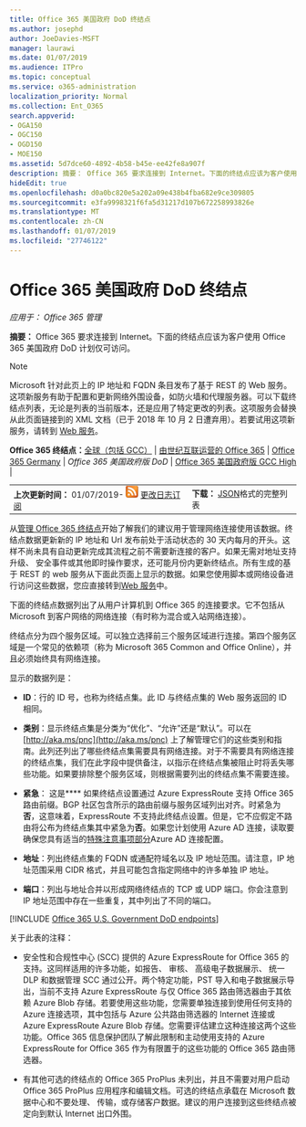 ```yaml
---
title: Office 365 美国政府 DoD 终结点
ms.author: josephd
author: JoeDavies-MSFT
manager: laurawi
ms.date: 01/07/2019
ms.audience: ITPro
ms.topic: conceptual
ms.service: o365-administration
localization_priority: Normal
ms.collection: Ent_O365
search.appverid:
- OGA150
- OGC150
- OGD150
- MOE150
ms.assetid: 5d7dce60-4892-4b58-b45e-ee42fe8a907f
description: 摘要： Office 365 要求连接到 Internet。下面的终结点应该为客户使用 Office 365 美国政府 DoD 计划仅可访问。
hideEdit: true
ms.openlocfilehash: d0a0bc820e5a202a09e438b4fba682e9ce309805
ms.sourcegitcommit: e3fa9998321f6fa5d31217d107b672258993826e
ms.translationtype: MT
ms.contentlocale: zh-CN
ms.lasthandoff: 01/07/2019
ms.locfileid: "27746122"
---
```

# <a name="office-365-us-government-dod-endpoints"></a>Office 365 美国政府 DoD 终结点

*应用于： Office 365 管理*

 **摘要：** Office 365 要求连接到 Internet。下面的终结点应该为客户使用 Office 365 美国政府 DoD 计划仅可访问。
  
> [!NOTE]
> Microsoft 针对此页上的 IP 地址和 FQDN 条目发布了基于 REST 的 Web 服务。这项新服务有助于配置和更新网络外围设备，如防火墙和代理服务器。可以下载终结点列表，无论是列表的当前版本，还是应用了特定更改的列表。这项服务会替换从此页面链接到的 XML 文档（已于 2018 年 10 月 2 日遭弃用）。若要试用这项新服务，请转到 [Web 服务](office-365-ip-web-service.md)。
  
 **Office 365 终结点：**[全球（包括 GCC）](urls-and-ip-address-ranges.md) | [由世纪互联运营的 Office 365](urls-and-ip-address-ranges-21vianet.md)  | [Office 365 Germany](office-365-germany-endpoints.md) | *Office 365 美国政府版 DoD* | [Office 365 美国政府版 GCC High](office-365-u-s-government-gcc-high-endpoints.md) |
  
|||
|:-----|:-----|
|**上次更新时间：** 01/07/2019- ![RSS](media/5dc6bb29-25db-4f44-9580-77c735492c4b.png) [更改日志订阅](https://endpoints.office.com/version/USGOVDoD?allversions=true&format=rss&clientrequestid=b10c5ed1-bad1-445f-b386-b919946339a7) <br/> |**下载：** [JSON](https://endpoints.office.com/endpoints/USGOVDoD?clientrequestid=b10c5ed1-bad1-445f-b386-b919946339a7)格式的完整列表 <br/> |
   
 从[管理 Office 365 终结点](managing-office-365-endpoints.md)开始了解我们的建议用于管理网络连接使用该数据。终结点数据更新新的 IP 地址和 Url 发布前处于活动状态的 30 天内每月的开头。这样不尚未具有自动更新完成其流程之前不需要新连接的客户。如果无需对地址支持升级、 安全事件或其他即时操作要求，还可能月份内更新终结点。所有生成的基于 REST 的 web 服务从下面此页面上显示的数据。如果您使用脚本或网络设备进行访问这些数据，您应直接转到[Web 服务](office-365-ip-web-service.md)中。

下面的终结点数据列出了从用户计算机到 Office 365 的连接要求。它不包括从 Microsoft 到客户网络的网络连接（有时称为混合或入站网络连接）。

终结点分为四个服务区域。可以独立选择前三个服务区域进行连接。第四个服务区域是一个常见的依赖项（称为 Microsoft 365 Common and Office Online），并且必须始终具有网络连接。

显示的数据列是：

- **ID**：行的 ID 号，也称为终结点集。此 ID 与终结点集的 Web 服务返回的 ID 相同。

- **类别**：显示终结点集是分类为“优化”、“允许”还是“默认”。可以在 [http://aka.ms/pnc](http://aka.ms/pnc) 上了解管理它们的这些类别和指南。此列还列出了哪些终结点集需要具有网络连接。对于不需要具有网络连接的终结点集，我们在此字段中提供备注，以指示在终结点集被阻止时将丢失哪些功能。如果要排除整个服务区域，则根据需要列出的终结点集不需要连接。

- **紧急**： 这是**** 如果终结点设置通过 Azure ExpressRoute 支持 Office 365 路由前缀。BGP 社区包含所示的路由前缀与服务区域列出对齐。时紧急为**否**，这意味着，ExpressRoute 不支持此终结点设置。但是，它不应假定不路由将公布为终结点集其中紧急为**否**。如果您计划使用 Azure AD 连接，读取要确保您具有适当的[特殊注意事项部分](https://docs.microsoft.com/azure/active-directory/connect/active-directory-AADconnect-instances#microsoft-azure-government-cloud)Azure AD 连接配置。

- **地址**：列出终结点集的 FQDN 或通配符域名以及 IP 地址范围。请注意，IP 地址范围采用 CIDR 格式，并且可能包含指定网络中的许多单独 IP 地址。
 
- **端口**：列出与地址合并以形成网络终结点的 TCP 或 UDP 端口。你会注意到 IP 地址范围中存在一些重复，其中列出了不同的端口。
 
[!INCLUDE [Office 365 U.S. Government DoD endpoints](./includes/office-365-u.s.-government-dod-endpoints.md)]
  
关于此表的注释：

- 安全性和合规性中心 (SCC) 提供的 Azure ExpressRoute for Office 365 的支持。这同样适用的许多功能，如报告、 审核、 高级电子数据展示、 统一 DLP 和数据管理 SCC 通过公开。两个特定功能，PST 导入和电子数据展示导出，当前不支持 Azure ExpressRoute 与仅 Office 365 路由筛选器由于其依赖 Azure Blob 存储。若要使用这些功能，您需要单独连接到使用任何支持的 Azure 连接选项，其中包括与 Azure 公共路由筛选器的 Internet 连接或 Azure ExpressRoute Azure Blob 存储。您需要评估建立这种连接这两个这些功能。Office 365 信息保护团队了解此限制和主动使用支持的 Azure ExpressRoute for Office 365 作为有限置于的这些功能的 Office 365 路由筛选器。

- 有其他可选的终结点的 Office 365 ProPlus 未列出，并且不需要对用户启动 Office 365 ProPlus 应用程序和编辑文档。可选的终结点承载在 Microsoft 数据中心和不要处理、 传输，或存储客户数据。建议的用户连接到这些终结点被定向到默认 Internet 出口外围。
